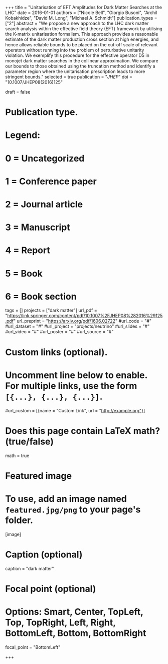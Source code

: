 +++
title = "Unitarisation of EFT Amplitudes for Dark Matter Searches at the LHC"
date = 2016-01-01
authors = ["Nicole Bell", "Giorgio Busoni", "Archil Kobakhidze", "David M. Long", "Michael A. Schmidt"]
publication_types = ["2"]
abstract = "We propose a new approach to the LHC dark matter search analysis within the effective field theory (EFT) framework by utilising the K-matrix unitarisation formalism. This approach provides a reasonable estimate of the dark matter production cross section at high energies, and hence allows reliable bounds to be placed on the cut-off scale of relevant operators without running into the problem of perturbative unitarity violation. We exemplify this procedure for the effective operator D5 in monojet dark matter searches in the collinear approximation. We compare our bounds to those obtained using the truncation method and identify a parameter region where the unitarisation prescription leads to more stringent bounds."
selected = true
publication = "*JHEP*"
doi = "10.1007/JHEP08(2016)125"


draft = false

# Publication type.
# Legend:
# 0 = Uncategorized
# 1 = Conference paper
# 2 = Journal article
# 3 = Manuscript
# 4 = Report
# 5 = Book
# 6 = Book section


tags = []
projects = ["dark matter"]
url_pdf = "https://link.springer.com/content/pdf/10.1007%2FJHEP08%282016%29125.pdf"
url_preprint = "https://arxiv.org/pdf/1606.02722"
#url_code = "#"
#url_dataset = "#"
#url_project = "projects/neutrino"
#url_slides = "#"
#url_video = "#"
#url_poster = "#"
#url_source = "#"

# Custom links (optional).
#   Uncomment line below to enable. For multiple links, use the form `[{...}, {...}, {...}]`.
#url_custom = [{name = "Custom Link", url = "http://example.org"}]


# Does this page contain LaTeX math? (true/false)
math = true

# Featured image
# To use, add an image named `featured.jpg/png` to your page's folder. 
[image]
  # Caption (optional)
  caption = "dark matter"

  # Focal point (optional)
  # Options: Smart, Center, TopLeft, Top, TopRight, Left, Right, BottomLeft, Bottom, BottomRight
  focal_point = "BottomLeft"




+++

